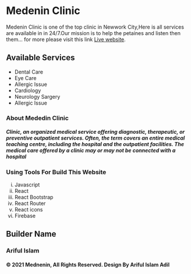 # Medenin Clinic

Medenin Clinic is one of the top clinic in Newwork City,Here is all services are available in in 24/7.Our mission is to help the petaines and listen then them... for more please visit this link [Live website](https://madinin-clinic.web.app/).

## Available Services

<ul>
<li>Dental Care</li>
<li>Eye Care</li>
<li>Allergic Issue</li>
<li>Cardiology</li>
<li>Neurology Sargery</li>
<li>Allergic Issue</li>
</ul>

### About Mededin Clinic

##### Clinic, an organized medical service offering diagnostic, therapeutic, or preventive outpatient services. Often, the term covers an entire medical teaching centre, including the hospital and the outpatient facilities. The medical care offered by a clinic may or may not be connected with a hospital


### Using Tools For Build This Website

<ol type="i">
	<li>Javascript</li>
	<li>React</li>
	<li>React Bootstrap</li>
	<li>React Router</li>
	<li>React icons</li>
	<li>Firebase</li>
</ol>

## Builder Name 
### Ariful Islam

#### © 2021 Mednenin, All Rights Reserved. Design By Ariful Islam Adil